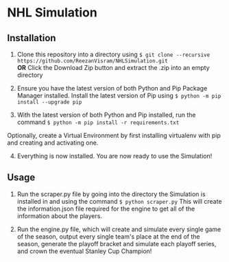 # NHL Simulation

## Installation
1. Clone this repository into a directory using
`$ git clone --recursive https://github.com/ReezanVisram/NHLSimulation.git`   
**OR** Click the Download Zip button and extract the .zip into an empty directory

2. Ensure you have the latest version of both Python and Pip Package Manager installed.
Install the latest version of Pip using
`$ python -m pip install --upgrade pip`

3. With the latest version of both Python and Pip installed, run the command
`$ python -m pip install -r requirements.txt`

Optionally, create a Virtual Environment by first installing virtualenv with pip and creating and activating one.

4. Everything is now installed. You are now ready to use the Simulation!

## Usage
1. Run the scraper.py file by going into the directory the Simulation is installed in and using the command
`$ python scraper.py`
This will create the information.json file required for the engine to get all of the information about the players.

2. Run the engine.py file, which will create and simulate every single game of the season, output every single team's place at the end of the season, generate the playoff bracket and simulate each playoff series, and crown the eventual Stanley Cup Champion!
